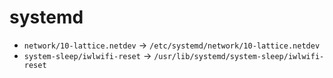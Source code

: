 # systemd

- `network/10-lattice.netdev` -> `/etc/systemd/network/10-lattice.netdev`
- `system-sleep/iwlwifi-reset` -> `/usr/lib/systemd/system-sleep/iwlwifi-reset`
